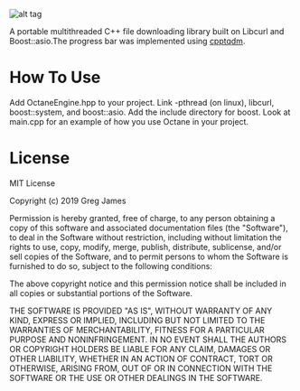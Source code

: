 ![alt tag](https://i.imgur.com/rVk2skJ.png)

A portable multithreaded C++ file downloading library built on Libcurl and Boost::asio.The progress bar was implemented using [cpptqdm](https://github.com/aminnj/cpptqdm). 

# How To Use
Add OctaneEngine.hpp to your project. Link -pthread (on linux), libcurl, boost::system, and boost::asio. Add the include directory for boost. Look at main.cpp for an example of how you use Octane in your project.

# License
MIT License

Copyright (c) 2019 Greg James

Permission is hereby granted, free of charge, to any person obtaining a copy
of this software and associated documentation files (the "Software"), to deal
in the Software without restriction, including without limitation the rights
to use, copy, modify, merge, publish, distribute, sublicense, and/or sell
copies of the Software, and to permit persons to whom the Software is
furnished to do so, subject to the following conditions:

The above copyright notice and this permission notice shall be included in all
copies or substantial portions of the Software.

THE SOFTWARE IS PROVIDED "AS IS", WITHOUT WARRANTY OF ANY KIND, EXPRESS OR
IMPLIED, INCLUDING BUT NOT LIMITED TO THE WARRANTIES OF MERCHANTABILITY,
FITNESS FOR A PARTICULAR PURPOSE AND NONINFRINGEMENT. IN NO EVENT SHALL THE
AUTHORS OR COPYRIGHT HOLDERS BE LIABLE FOR ANY CLAIM, DAMAGES OR OTHER
LIABILITY, WHETHER IN AN ACTION OF CONTRACT, TORT OR OTHERWISE, ARISING FROM,
OUT OF OR IN CONNECTION WITH THE SOFTWARE OR THE USE OR OTHER DEALINGS IN THE
SOFTWARE.
